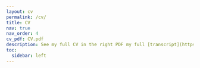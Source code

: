 ```yaml
---
layout: cv
permalink: /cv/
title: CV
nav: true
nav_order: 4
cv_pdf: CV.pdf
description: See my full CV in the right PDF my full [transcript](https://drive.google.com/file/d/1iRgoWGsWnsZR0j8BYpKqbTREuqx18z0V/view?usp=drive_link).
toc:
  sidebar: left
---
```

